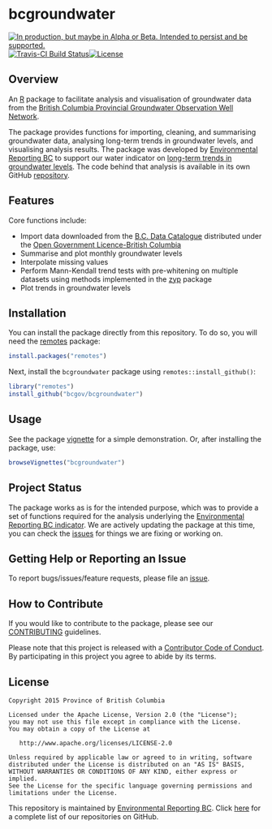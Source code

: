 
# bcgroundwater

<a rel="Delivery" href="https://github.com/BCDevExchange/assets/blob/master/README.md"><img alt="In production, but maybe in Alpha or Beta. Intended to persist and be supported." style="border-width:0" src="https://assets.bcdevexchange.org/images/badges/delivery.svg" title="In production, but maybe in Alpha or Beta. Intended to persist and be supported." /></a>[![Travis-CI Build Status](https://travis-ci.org/bcgov/bcgroundwater.svg?branch=master)](https://travis-ci.org/bcgov/bcgroundwater)[![License](https://img.shields.io/badge/License-Apache%202.0-blue.svg)](https://opensource.org/licenses/Apache-2.0)


## Overview

An [R](http://www.r-project.org) package to facilitate analysis and 
visualisation of groundwater data from the [British Columbia Provincial Groundwater 
Observation Well Network](https://www2.gov.bc.ca/gov/content?id=B03D0994BB5C4F98B6F7D4FD8610C836).  

The package provides functions for importing, cleaning, and summarising groundwater data, analysing long-term trends in groundwater levels, and visualising analysis results. The package was developed by [Environmental Reporting BC](http://www2.gov.bc.ca/gov/content?id=FF80E0B985F245CEA62808414D78C41B) 
to support our water indicator on [long-term trends in groundwater levels](http://www.env.gov.bc.ca/soe/indicators/water/groundwater-levels.html). 
The code behind that analysis is available in its own GitHub [repository](https:/github.com/bcgov/groundwater-levels-indicator/).

## Features

Core functions include:

- Import data downloaded from the [B.C. Data Catalogue](https://catalogue.data.gov.bc.ca/dataset/57c55f10-cf8e-40bb-aae0-2eff311f1685) distributed under the [Open Government Licence-British Columbia](https://www2.gov.bc.ca/gov/content?id=A519A56BC2BF44E4A008B33FCF527F61)
- Summarise and plot monthly groundwater levels
- Interpolate missing values
- Perform Mann-Kendall trend tests with pre-whitening on multiple datasets using 
  methods implemented in the 
  [zyp](http://cran.r-project.org/web/packages/zyp/index.html) package
- Plot trends in groundwater levels

## Installation

You can install the package directly from this repository. To do so, you will 
need the [remotes](https://cran.r-project.org/web/packages/remotes/index.html) package:

```R
install.packages("remotes")
```

Next, install the `bcgroundwater` package using `remotes::install_github()`:

```R
library("remotes")
install_github("bcgov/bcgroundwater")
```

## Usage

See the package [vignette](https://htmlpreview.github.com/?https://github.com/bcgov/bcgroundwater/master/inst/doc/bcgroundwater.html) 
for a simple demonstration. Or, after installing the package, use:

```R
browseVignettes("bcgroundwater")
```

## Project Status

The package works as is for the intended purpose, which was to provide a set of 
functions required for the analysis underlying the 
[Environmental Reporting BC indicator](http://www.env.gov.bc.ca/soe/indicators/water/groundwater-levels.html).
We are actively updating the package at this time, you can check the 
[issues](https://github.com/bcgov/bcgroundwater/issues/) for things we are fixing or working on.

## Getting Help or Reporting an Issue

To report bugs/issues/feature requests, please file an [issue](https://github.com/bcgov/bcgroundwater/issues/).

## How to Contribute

If you would like to contribute to the package, please see our 
[CONTRIBUTING](CONTRIBUTING.md) guidelines.

Please note that this project is released with a [Contributor Code of Conduct](CODE_OF_CONDUCT.md). By participating in this project you agree to abide by its terms.

## License

    Copyright 2015 Province of British Columbia

    Licensed under the Apache License, Version 2.0 (the "License");
    you may not use this file except in compliance with the License.
    You may obtain a copy of the License at 

       http://www.apache.org/licenses/LICENSE-2.0

    Unless required by applicable law or agreed to in writing, software
    distributed under the License is distributed on an "AS IS" BASIS,
    WITHOUT WARRANTIES OR CONDITIONS OF ANY KIND, either express or implied.
    See the License for the specific language governing permissions and
    limitations under the License.


This repository is maintained by [Environmental Reporting BC](http://www2.gov.bc.ca/gov/content?id=FF80E0B985F245CEA62808414D78C41B). Click [here](https://github.com/bcgov/EnvReportBC) for a complete list of our repositories on GitHub.